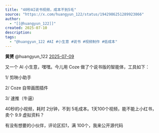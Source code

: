 ```yaml
---
title: "40秒AI说书视频，成本不到5毛"
source: "https://x.com/huangyun_122/status/1942986251289923866"
author:
  - "[[@huangyun_122]]"
created: 2025-07-10
description:
tags:
  - "@huangyun_122 #AI #小生意 #说书 #视频制作 #低成本"
---
```

**黄赟** @huangyun\_122 [2025-07-09](https://x.com/huangyun_122/status/1942986251289923866)

又一个 AI 小生意，嘿嘿。今儿用 Coze 做了个说书版的智能体，工具如下：

1/ 剪映小助手

2/ Coze 自带画图插件

3/ 速推（牛逼）

40秒的小视频，耗时 2分钟，不到 5毛成本。1天100个视频，能不能上小红书，卖个 9.9 虚拟资料？

有没有想要的小伙伴，评论区扣1，满 100个，我来公开源代码
